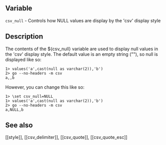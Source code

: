 ## Variable

`csv_null` - Controls how NULL values are display by the 'csv' display style

## Description

The contents of the ${csv_null} variable are used to display null values in the 'csv'
display style.  The default value is an empty string (""), so null is displayed like so:

    1> values('a',cast(null as varchar(2)),'b')
    2> go --no-headers -m csv
    a,,b

However, you can change this like so:

    1> \set csv_null=NULL
    1> values('a',cast(null as varchar(2)),'b')
    2> go --no-headers -m csv
    a,NULL,b

## See also

[[style]], [[csv_delimiter]], [[csv_quote]], [[csv_quote_esc]]
